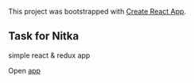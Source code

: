 This project was bootstrapped with [Create React App](https://github.com/facebook/create-react-app).

## Task for Nitka

simple react & redux app

Open [app](https://talgat-ruby.github.io/nitka-task)
